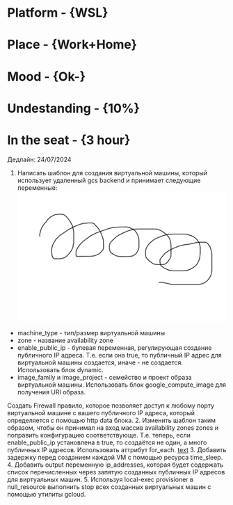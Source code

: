 # Platform     - {WSL}
# Place        - {Work+Home}
# Mood         - {Ok-}
# Undestanding - {10%}
# In the seat  - {3 hour}

Дедлайн: 24/07/2024

1. Написать шаблон для создания виртуальной машины, который использует удаленный gcs backend и принимает следующие переменные:
![Resault 1](Pic/1.png)
- machine_type - тип/размер виртуальной машины
- zone - название availability zone
- enable_public_ip - булевая переменная, регулирующая создание публичного IP адреса. Т.е. если она true, то публичный IP адрес для виртуальной машины создается, иначе - не создается. Использовать блок dynamic.
- image_family и image_project - семейство и проект образа виртуальной машины. Использовать блок google_compute_image для получения URI образа.

Создать Firewall правило, которое позволяет доступ к любому порту виртуальной машине с вашего публичного IP адреса, который определяется с помощью http data блока.
2. Изменить шаблон таким образом, чтобы он принимал на вход массив availability zones zones и поправить конфигурацию соответствующе. Т.е. теперь, если enable_public_ip установлена в true, то создаётся не один, а много публичных IP адресов. Использовать аттрибут for_each.
[text](Pic/1.txt)
3. Добавить задержку перед созданием каждой VM с помощью ресурса time_sleep.
4. Добавить output переменную ip_addresses, которая будет содержать список перечисленных через запятую созданных публичных IP адресов для виртуальных машин.
5. Используя local-exec provisioner в null_resource выполнить stop всех созданных виртуальных машин с помощью утилиты gcloud.